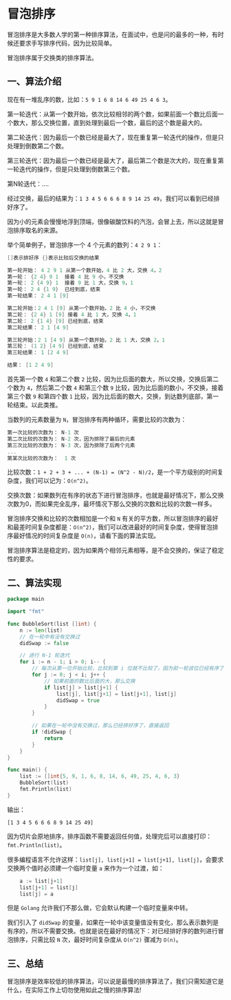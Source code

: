 # 冒泡排序

冒泡排序是大多数人学的第一种排序算法，在面试中，也是问的最多的一种，有时候还要求手写排序代码，因为比较简单。

冒泡排序属于交换类的排序算法。

## 一、算法介绍

现在有一堆乱序的数，比如：`5 9 1 6 8 14 6 49 25 4 6 3`。

第一轮迭代：从第一个数开始，依次比较相邻的两个数，如果前面一个数比后面一个数大，那么交换位置，直到处理到最后一个数，最后的这个数是最大的。

第二轮迭代：因为最后一个数已经是最大了，现在重复第一轮迭代的操作，但是只处理到倒数第二个数。

第三轮迭代：因为最后一个数已经是最大了，最后第二个数是次大的，现在重复第一轮迭代的操作，但是只处理到倒数第三个数。

第N轮迭代：....

经过交换，最后的结果为：`1 3 4 5 6 6 6 8 9 14 25 49`，我们可以看到已经排好序了。

因为小的元素会慢慢地浮到顶端，很像碳酸饮料的汽泡，会冒上去，所以这就是冒泡排序取名的来源。

举个简单例子，冒泡排序一个 4 个元素的数列：`4 2 9 1`：

```go
[]表示排好序 {}表示比较后交换的结果

第一轮开始： 4 2 9 1 从第一个数开始，4 比 2 大，交换 4，2
第一轮： {2 4} 9 1  接着 4 比 9 小，不交换
第一轮： 2 {4 9} 1  接着 9 比 1 大，交换 9，1
第一轮： 2 4 {1 9}  已经到底，结束
第一轮结果： 2 4 1 [9] 

第二轮开始：2 4 1 [9] 从第一个数开始，2 比 4 小，不交换
第二轮： {2 4} 1 [9] 接着 4 比 1 大，交换 4，1
第二轮： 2 {1 4} [9] 已经到底，结束
第二轮结果： 2 1 [4 9] 

第三轮开始：2 1 [4 9] 从第一个数开始，2 比 1 大，交换 2，1
第三轮： (1 2} [4 9] 已经到底，结束
第三轮结果： 1 [2 4 9] 

结果： [1 2 4 9]
```

首先第一个数 `4` 和第二个数 `2` 比较，因为比后面的数大，所以交换，交换后第二个数为 `4`，然后第二个数 `4` 和第三个数 `9` 比较，因为比后面的数小，不交换，接着第三个数 `9` 和第四个数 `1` 比较，因为比后面的数大，交换，到达数列底部，第一轮结束。以此类推。

当数列的元素数量为 `N`，冒泡排序有两种循环，需要比较的次数为：

```go
第一次比较的次数为： N-1 次
第二次比较的次数为： N-2 次，因为排除了最后的元素
第三次比较的次数为： N-3 次，因为排除了后两个元素
...
第某次比较的次数为：  1 次
```

比较次数：`1 + 2 + 3 + ... + (N-1) = (N^2 - N)/2`，是一个平方级别的时间复杂度，我们可以记为：`O(n^2)`。

交换次数：如果数列在有序的状态下进行冒泡排序，也就是最好情况下，那么交换次数为0，而如果完全乱序，最坏情况下那么交换的次数和比较的次数一样多。

冒泡排序交换和比较的次数相加是一个和 `N` 有关的平方数，所以冒泡排序的最好和最差时间复杂度都是：`O(n^2)`，我们可以改进最好的时间复杂度，使得冒泡排序最好情况的时间复杂度是 `O(n)`，请看下面的算法实现。

冒泡排序算法是稳定的，因为如果两个相邻元素相等，是不会交换的，保证了稳定性的要求。

## 二、算法实现

```go
package main

import "fmt"

func BubbleSort(list []int) {
	n := len(list)
	// 在一轮中有没有交换过
	didSwap := false

	// 进行 N-1 轮迭代
	for i := n - 1; i > 0; i-- {
		// 每次从第一位开始比较，比较到第 i 位就不比较了，因为前一轮该位已经有序了
		for j := 0; j < i; j++ {
			// 如果前面的数比后面的大，那么交换
			if list[j] > list[j+1] {
				list[j], list[j+1] = list[j+1], list[j]
				didSwap = true
			}
		}

		// 如果在一轮中没有交换过，那么已经排好序了，直接返回
		if !didSwap {
			return
		}
	}
}

func main() {
	list := []int{5, 9, 1, 6, 8, 14, 6, 49, 25, 4, 6, 3}
	BubbleSort(list)
	fmt.Println(list)
}
```

输出：

```
[1 3 4 5 6 6 6 8 9 14 25 49]
```

因为切片会原地排序，排序函数不需要返回任何值，处理完后可以直接打印：`fmt.Println(list)`。

很多编程语言不允许这样：`list[j], list[j+1] = list[j+1], list[j]`，会要求交换两个值时必须建一个临时变量 `a` 来作为一个过渡，如：

```go
    a := list[j+1]
    list[j+1] = list[j]
    list[j] = a
```

但是 `Golang` 允许我们不那么做，它会默认构建一个临时变量来中转。

我们引入了 `didSwap` 的变量，如果在一轮中该变量值没有变化，那么表示数列是有序的，所以不需要交换。也就是说在最好的情况下：对已经排好序的数列进行冒泡排序，只需比较 `N` 次，最好时间复杂度从 `O(n^2)` 骤减为 `O(n)`。

## 三、总结

冒泡排序是效率较低的排序算法，可以说是最慢的排序算法了，我们只需知道它是什么，在实际工作上切勿使用如此之慢的排序算法!